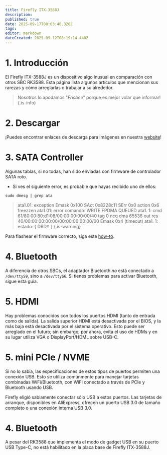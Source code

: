 ```yaml
---
title: Firefly ITX-3588J
description:
published: true
date: 2025-09-17T08:03:40.320Z
tags:
editor: markdown
dateCreated: 2025-09-12T08:19:14.440Z
---
```


# 1. Introducción

El Firefly ITX-3588J es un dispositivo algo inusual en comparación con otros SBC RK3588. Esta página lista algunos artículos que mencionan sus rarezas y cómo arreglarlas o trabajar a su alrededor.

> Nosotros lo apodamos "_Frisbee_" porque es mejor volar que informar!
> {.is-info}

# 2. Descargar

¡Puedes encontrar enlaces de descarga para imágenes en nuestra [website](https://bredos.org/download.html)!

# 3. SATA Controller

Algunas tablas, si no todas, han sido enviadas con firmware de controlador SATA roto.

- Si ves el siguiente error, es probable que hayas recibido uno de ellos:

```
sudo dmesg | grep ata
```

> ata1.01: exception Emask 0x100 SAct 0x8228c11 SErr 0x0 action 0x6 freezzen
> ata1.01: error comando: WRITE FPDMA QUEUED
> ata1. 1: cmd 61/80:00:80:d1:08/00:00:00:00:00/40 tag 0 ncq dma 65536 out
> res 40/00:00:00:00:00/00:00:00:00:00/00 Emask 0x4 (timeout)
> ata1. 1: estado: { DRDY }
> {.is-warning}

Para flashear el firmware correcto, siga este [how-to](/en/ITX-3588J/sata-firmware-fix).

# 4. Bluetooth

A diferencia de otros SBCs, el adaptador Bluetooth _no_ está conectado a `/dev/ttyS9`, sino a `/dev/ttyS6`. Si tienes problemas para activar Bluetooth, sigue esta guía.

# 5. HDMI

Hay problemas conocidos con todos los puertos HDMI (tanto de entrada como de salida). La salida superior HDMI está desactivada por el BIOS, y la más baja está desactivada por el sistema operativo. Esto puede ser arreglado en el futuro; sin embargo, por ahora, evita el uso de HDMs y en su lugar utiliza VGA o DisplayPort/HDML sobre USB-C.

# 5. mini PCIe / NVME

Si no lo sabía, las especificaciones de estos tipos de puertos permiten una conexión USB. Esto se utiliza comúnmente para manejar tarjetas combinadas WiFi/Bluetooth, con WiFi conectado a través de PCIe y Bluetooth usando USB.

Firefly eligió sabiamente conectar sólo USB a estos puertos. Las tarjetas de arranque, disponibles en AliExpress, ofrecen un puerto USB 3.0 de tamaño completo o una conexión interna USB 3.0.

# 4. Bluetooth

A pesar del RK3588 que implementa el modo de gadget USB en su puerto USB Type-C, no está habilitado en la placa base de Firefly ITX-3588J.